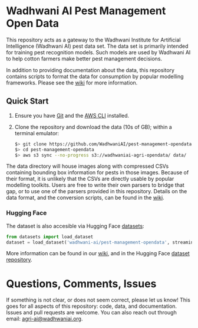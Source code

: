 # Wadhwani AI Pest Management Open Data

This repository acts as a gateway to the Wadhwani Institute for
Artificial Intelligence (Wadhwani AI) pest data set. The data set is
primarily intended for training pest recognition models. Such models
are used by Wadhwani AI to help cotton farmers make better pest
management decisions.

In addition to providing documentation about the data, this repository
contains scripts to format the data for consumption by popular
modelling frameworks. Please see the
[wiki](https://github.com/WadhwaniAI/pest-management-opendata/wiki)
for more information.

## Quick Start

1. Ensure you have [Git](https://git-scm.com/downloads) and the [AWS
   CLI](https://aws.amazon.com/cli/) installed.
2. Clone the repository and download the data (10s of GB); within
   a terminal emulator:

   ```bash
   $> git clone https://github.com/WadhwaniAI/pest-management-opendata.git
   $> cd pest-management-opendata
   $> aws s3 sync --no-progress s3://wadhwaniai-agri-opendata/ data/
   ```

The data directory will house images along with compressed CSVs
containing bounding box information for pests in those images. Because
of their format, it is unlikely that the CSVs are directly usable by
popular modelling toolkits. Users are free to write their own parsers
to bridge that gap, or to use one of the parsers provided in this
repository. Details on the data format, and the conversion scripts,
can be found in the
[wiki](https://github.com/WadhwaniAI/pest-management-opendata/wiki).

### Hugging Face

The dataset is also accesible via Hugging Face
[datasets](https://huggingface.co/docs/datasets):

```python
from datasets import load_dataset
dataset = load_dataset('wadhwani-ai/pest-management-opendata', streaming=True)
```

More information can be found in our [wiki](https://github.com/WadhwaniAI/pest-management-opendata/wiki/HuggingFace), and in the Hugging Face
[dataset
repository](https://huggingface.co/datasets/wadhwani-ai/pest-management-opendata).

# Questions, Comments, Issues

If something is not clear, or does not seem correct, please let us
know! This goes for all aspects of this repository: code, data, and
documentation. Issues and pull requests are welcome. You can also
reach out through email:
[agri-ai@wadhwaniai.org](mailto:agri-ai@wadhwaniai.org).
